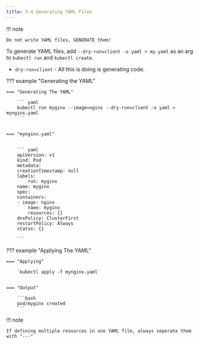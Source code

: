 ```yaml
---
title: 5.4 Generating YAML Files
---
```


!!! note

    Do not write YAML files, GENERATE them!


To generate YAML files, add `--dry-run=client -o yaml > my.yaml` as an arg to `kubectl run` and `kubectl create`. 

- `dry-run=client` - All this is doing is generating code.


??? example "Generating the YAML"

    === "Generating The YAML"

        ``` yaml
        kubectl run myginx --image=nginx --dry-run=client -o yaml > mynginx.yaml
        ```


    === "mynginx.yaml"


        ``` yaml
        apiVersion: v1
        kind: Pod
        metadata:
        creationTimestamp: null
        labels:
            run: myginx
        name: myginx
        spec:
        containers:
        - image: nginx
            name: myginx
            resources: {}
        dnsPolicy: ClusterFirst
        restartPolicy: Always
        status: {}
        
        ```

??? example "Applying The YAML"

    === "Applying"

        `kubectl apply -f mynginx.yaml`
    

    === "Output"

        ```bash
        pod/myginx created
        ```


!!! note
    
    If defining multiple resources in one YAML file, always seperate them with "---"